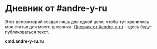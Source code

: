 # Дневник от #andre-y-ru
Этот репозиторий создал лишь для одной цели, чтобы тут хранились мои статьи для моего дневника. [Дневник от #andre-y-ru](http://cmd.andre-y-ru.ru/) - здесь будут публиковаться текст.

**cmd.andre-y-ru.ru**